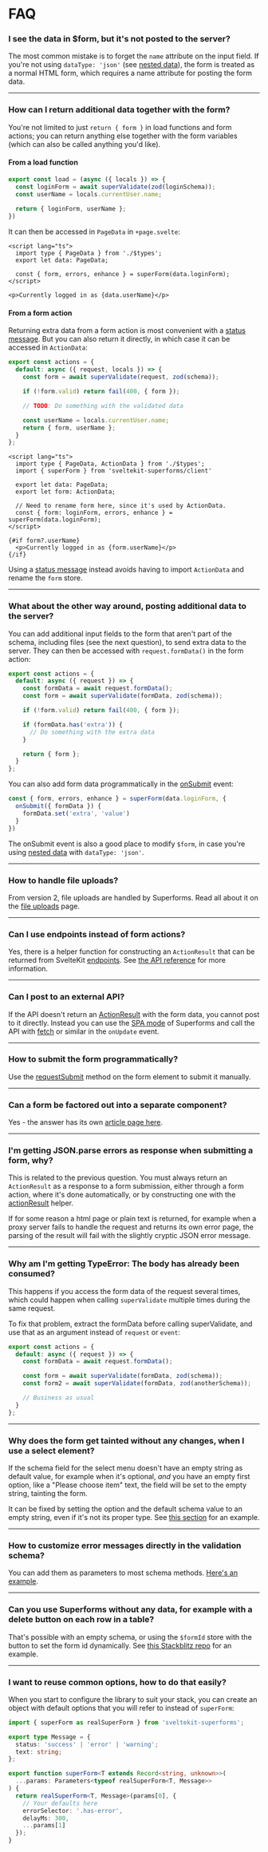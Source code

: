 <script lang="ts">
  import Head from '$lib/Head.svelte'
</script>

# FAQ

<Head title="FAQ" />

### I see the data in $form, but it's not posted to the server?

The most common mistake is to forget the `name` attribute on the input field. If you're not using `dataType: 'json'` (see [nested data](/concepts/nested-data)), the form is treated as a normal HTML form, which requires a name attribute for posting the form data.

---

### How can I return additional data together with the form?

You're not limited to just `return { form }` in load functions and form actions; you can return anything else together with the form variables (which can also be called anything you'd like).

#### From a load function

```ts
export const load = (async ({ locals }) => {
  const loginForm = await superValidate(zod(loginSchema));
  const userName = locals.currentUser.name;
  
  return { loginForm, userName };
})

```

It can then be accessed in `PageData` in `+page.svelte`:

```svelte
<script lang="ts">
  import type { PageData } from './$types';
  export let data: PageData;

  const { form, errors, enhance } = superForm(data.loginForm);
</script>

<p>Currently logged in as {data.userName}</p>
```

#### From a form action

Returning extra data from a form action is most convenient with a [status message](/concepts/messages). But you can also return it directly, in which case it can be accessed in `ActionData`:

```ts
export const actions = {
  default: async ({ request, locals }) => {
    const form = await superValidate(request, zod(schema));

    if (!form.valid) return fail(400, { form });

    // TODO: Do something with the validated data

    const userName = locals.currentUser.name;
    return { form, userName };
  }
};
```

```svelte
<script lang="ts">
  import type { PageData, ActionData } from './$types';
  import { superForm } from 'sveltekit-superforms/client'

  export let data: PageData;
  export let form: ActionData;

  // Need to rename form here, since it's used by ActionData.
  const { form: loginForm, errors, enhance } = superForm(data.loginForm);
</script>

{#if form?.userName}
  <p>Currently logged in as {form.userName}</p>
{/if}
```

Using a [status message](/concepts/messages) instead avoids having to import `ActionData` and rename the `form` store.

---

### What about the other way around, posting additional data to the server?

You can add additional input fields to the form that aren't part of the schema, including files (see the next question), to send extra data to the server. They can then be accessed with `request.formData()` in the form action:

```ts
export const actions = {
  default: async ({ request }) => {
    const formData = await request.formData();
    const form = await superValidate(formData, zod(schema));

    if (!form.valid) return fail(400, { form });

    if (formData.has('extra')) {
      // Do something with the extra data
    }

    return { form };
  }
};
```

You can also add form data programmatically in the [onSubmit](/concepts/events#onsubmit) event:

```ts
const { form, errors, enhance } = superForm(data.loginForm, {
  onSubmit({ formData }) {
    formData.set('extra', 'value')
  }
})
```

The onSubmit event is also a good place to modify `$form`, in case you're using [nested data](/concepts/nested-data) with `dataType: 'json'`.

---

### How to handle file uploads?

From version 2, file uploads are handled by Superforms. Read all about it on the [file uploads](/concepts/files) page.

---

### Can I use endpoints instead of form actions?

Yes, there is a helper function for constructing an `ActionResult` that can be returned from SvelteKit [endpoints](https://kit.svelte.dev/docs/routing#server). See [the API reference](/api#actionresulttype-data-options--status) for more information.

---

### Can I post to an external API?

If the API doesn't return an [ActionResult](https://kit.svelte.dev/docs/types#public-types-actionresult) with the form data, you cannot post to it directly. Instead you can use the [SPA mode](/concepts/spa) of Superforms and call the API with [fetch](https://developer.mozilla.org/en-US/docs/Web/API/Fetch_API/Using_Fetch) or similar in the `onUpdate` event.

---

### How to submit the form programmatically?

Use the [requestSubmit](https://developer.mozilla.org/en-US/docs/Web/API/HTMLFormElement/requestSubmit) method on the form element to submit it manually.

---

### Can a form be factored out into a separate component?

Yes - the answer has its own [article page here](/components).

---

### I'm getting JSON.parse errors as response when submitting a form, why?

This is related to the previous question. You must always return an `ActionResult` as a response to a form submission, either through a form action, where it's done automatically, or by constructing one with the [actionResult](/api#actionresulttype-data-options--status) helper. 

If for some reason a html page or plain text is returned, for example when a proxy server fails to handle the request and returns its own error page, the parsing of the result will fail with the slightly cryptic JSON error message.

---

### Why am I'm getting TypeError: The body has already been consumed?

This happens if you access the form data of the request several times, which could happen when calling `superValidate` multiple times during the same request.

To fix that problem, extract the formData before calling superValidate, and use that as an argument instead of `request` or `event`:

```ts
export const actions = {
  default: async ({ request }) => {
    const formData = await request.formData();

    const form = await superValidate(formData, zod(schema));
    const form2 = await superValidate(formData, zod(anotherSchema));

    // Business as usual
  }
};
```

---

### Why does the form get tainted without any changes, when I use a select element?

If the schema field for the select menu doesn't have an empty string as default value, for example when it's optional, *and* you have an empty first option, like a "Please choose item" text, the field will be set to the empty string, tainting the form.

It can be fixed by setting the option and the default schema value to an empty string, even if it's not its proper type. See [this section](/default-values#changing-a-default-value) for an example.

---

### How to customize error messages directly in the validation schema?

You can add them as parameters to most schema methods. [Here's an example](/concepts/error-handling#customizing-error-messages-in-the-schema).

---

### Can you use Superforms without any data, for example with a delete button on each row in a table?

That's possible with an empty schema, or using the `$formId` store with the button to set the form id dynamically. See [this Stackblitz repo](https://stackblitz.com/edit/superforms-2-list-actions?file=src%2Froutes%2F%2Bpage.server.ts,src%2Froutes%2F%2Bpage.svelte) for an example.

---

### I want to reuse common options, how to do that easily?

When you start to configure the library to suit your stack, you can create an object with default options that you will refer to instead of `superForm`:

```ts
import { superForm as realSuperForm } from 'sveltekit-superforms';

export type Message = {
  status: 'success' | 'error' | 'warning';
  text: string;
};

export function superForm<T extends Record<string, unknown>>(
  ...params: Parameters<typeof realSuperForm<T, Message>>
) {
  return realSuperForm<T, Message>(params[0], {
    // Your defaults here
    errorSelector: '.has-error',
    delayMs: 300,
    ...params[1]
  });
}
```
